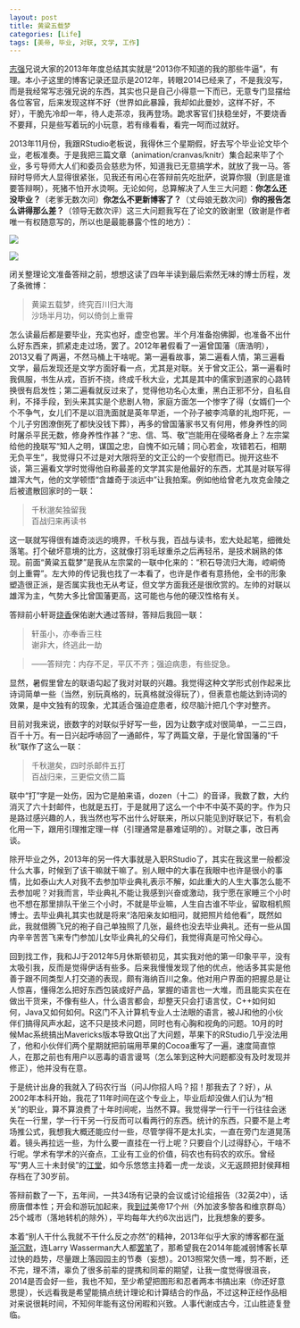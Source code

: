 ```yaml
---
layout: post
title: 黄粱五载梦
categories: [Life]
tags: [美帝, 毕业, 对联, 文学, 工作]
---
```


[志强](http://zhiqiang.org)兄说大家的2013年年度总结其实就是“2013你不知道的我的那些牛逼”，有理。本小子这里的博客记录还显示是2012年，转眼2014已经来了，不是我没写，而是我经常写志强兄说的东西，其实也只是自己小得意一下而已，无意专门显摆给各位客官，后来发现这样不好（世界如此暴躁，我却如此曼妙，这样不好，不好），干脆先冷却一年，待人走茶凉，我再登场。跪求客官们扶稳坐好，不要烧香不要拜，只是些写着玩的小玩意，若有缘看看，看完一呵而过就好。

2013年11月份，我跟RStudio老板说，我得休三个星期假，好去写个毕业论文毕个业，老板准奏。于是我把三篇文章（animation/cranvas/knitr）集合起来毕了个业，多亏导师大人们和委员会慈悲为怀，知道我已无意搞学术，就放了我一马。答辩时导师大人显得很紧张，见我还有闲心在答辩前先吃批萨，说算你狠（到底是谁要答辩啊），死猪不怕开水烫啊。无论如何，总算解决了人生三大问题：**你怎么还没毕业？**（老爹无数次问）**你怎么不更新博客了？**（丈母娘无数次问）**你的报告怎么讲得那么差？**（领导无数次评）这三大问题我写在了论文的致谢里（致谢是作者唯一有权随意写的，所以也是最能暴露个性的地方）：

![](http://i.imgur.com/1fmkExQ.png)

![](http://i.imgur.com/MGe20J4.png)

闭关整理论文准备答辩之前，想想这读了四年半读到最后索然无味的博士历程，发了条微博：

> 黄粱五载梦，终究百川归大海  
> 沙场半月功，何以倚剑上重霄

怎么读最后都是要毕业，充实也好，虚空也罢。半个月准备抱佛脚，也准备不出什么好东西来，抓紧走走过场，罢了。2012年暑假看了一遍曾国藩（唐浩明），2013又看了两遍，不然马桶上干啥呢。第一遍看故事，第二遍看人情，第三遍看文学，最后发现还是文学方面好看一点，尤其是对联。关于曾文正公，第一遍看时我佩服，书生从戎，百折不挠，终成千秋大业，尤其是其中的儒家到道家的心路转换很有启发性；第二遍看就反过来了，觉得他功名心太重，黑白正邪不分，自私自利，不择手段，到头来其实是个悲剧人物，家庭方面怎一个惨字了得（女婿们一个个不争气，女儿们不是以泪洗面就是英年早逝，一个孙子被李鸿章的礼炮吓死，一个儿子穷困潦倒死了都快没钱下葬），再多的曾国藩家书又有何用，修身养性的同时屠杀平民无数，修身养性作甚？“忠、信、笃、敬”岂能用在侵略者身上？左宗棠给他的挽联写“知人之明，谋国之忠，自愧不如元辅；同心若金，攻错若石，相期无负平生”，我觉得只不过是对大限将至的文正公的一个安慰而已。抛开这些不谈，第三遍看文学时觉得他自称最差的文学其实是他最好的东西，尤其是对联写得雄浑大气，他的文学顿悟“含雄奇于淡远中”让我拍案。例如他给曾老九攻克金陵之后被遣散回家时的一联：

> 千秋邈矣独留我  
> 百战归来再读书

这一联就写得很有雄奇淡远的境界，千秋与我，百战与读书，宏大处起笔，细微处落笔。打个破坏意境的比方，这就像打羽毛球重杀之后再轻吊，是技术娴熟的体现。前面“黄粱五载梦”是我从左宗棠的一联中化来的：“积石导流归大海，崆峒倚剑上重霄”。左大帅的传记我也找了一本看了，也许是作者有意扬他，全书的形象塑造很正派，是否属实我也无从考证，但文学方面我还是很欣赏的。左帅的对联以雄浑为主，气势大多比曾国藩更高，这可能也与他的硬汉性格有关。

答辩前小轩哥[烧香](/cn/2008/05/pray-for-toefl/)保佑谢大通过答辩，答辩后我回一联：

> 轩虽小，亦奉香三柱  
> 谢非大，终逃此一劫

> ——答辩完：内存不足，平仄不齐；强迫病患，有些捉急。

显然，暑假里曾左的联语勾起了我对对联的兴趣。我觉得这种文学形式创作起来比诗词简单一些（当然，别玩真格的，玩真格就没得玩了），但表意也能达到诗词的效果，是中文独有的现象，尤其适合强迫症患者，绞尽脑汁把几个字对整齐。

目前对我来说，嵌数字的对联似乎好写一些，因为让数字成对很简单，一二三四，百千十万。有一日兴起呼哧回了一通邮件，写了两篇文章，于是化曾国藩的“千秋”联作了这么一联：

> 千秋邈矣，四时杀邮件五打  
> 百战归来，三更偿文债二篇

联中“打”字是一处伤，因为它是舶来语，dozen（十二）的音译，我数了数，大约消灭了六十封邮件，也就是五打，于是就用了这么一个中不中英不英的字。作为只是路过感兴趣的人，我当然也写不出什么好联来，所以只能见到好联记下，有机会化用一下，跟用引理推定理一样（引理通常是暴难证明的）。对联之事，改日再谈。

除开毕业之外，2013年的另一件大事就是入职RStudio了，其实在我这里一般都没什么大事，时候到了该干嘛就干嘛了。别人眼中的大事在我眼中也许是很小的事情，比如泰山大人对我不去参加毕业典礼表示不解，如此重大的人生大事怎么能不去参加呢？对我而言，毕业典礼不能让我感到兴奋或激动，我宁愿在家睡三个小时也不想在那里排队干坐三个小时，不就是毕业嘛，人生自古谁不毕业，留取相机照博士。去毕业典礼其实也就是将来“洛阳亲友如相问，就把照片给他看”，既然如此，我就借腾飞兄的袍子自己单独照了几张，最终也没去毕业典礼。还有一些从国内辛辛苦苦飞来专门参加儿女毕业典礼的父母们，我觉得真是可怜父母心。

回到找工作，我和JJ于2012年5月休斯顿初见，其实我对他的第一印象平平，没有太吸引我，反而是觉得伊话有些多。后来我慢慢发现了他的优点，他话多其实是他善于跟不同类型人打交道的表现，颇有海纳百川之象。他对用户界面的把握总是让人惊喜，懂得怎么把好东西包装成好产品，掌握的语言也一大堆，而且能实实在在做出干货来，不像有些人，什么语言都会，却整天只会打语言仗，C++如何如何，Java又如何如何。R这门不入计算机专业人士法眼的语言，被JJ和他的小伙伴们搞得风声水起，这不只是技术问题，同时也有心胸和视角的问题。10月的时候Mac系统搞出Mavericks版本导致Qt出了大问题，苹果下的RStudio几乎没法用了，他和小伙伴们两个星期就把前端用苹果的Cocoa重写了一遍，速度简直惊人，在那之前也有用户以恶毒的语言谩骂（怎么笨到这种大问题都没有及时发现并修正），他并没有在意。

于是统计出身的我就入了码农行当（问JJ你招人吗？招！那我去了？好），从2002年本科开始，我花了11年时间在这个专业上，毕业后却没做人们认为“相关”的职业，算不算浪费了十年时间呢，当然不算。我觉得学一行干一行往往会迷失在一行里，学一行干另一行反而可以看两行的东西。统计的东西，只要不是上考场推公式，我想我大概还能应付一些，尽管学得不是太扎实，一直在旁门左道晃荡着。镜头再拉远一些，为什么要一直挂在一行上呢？只要自个儿过得舒心，干啥不行呢。学术有学术的兴奋点，工业有工业的价值，码农也有码农的欢乐。曾经写“男人三十未封侯”的[江堂](http://li-and-jiang.com/blog/)，如今乐悠悠主持着一虎一龙谈，义无返顾把封侯拜相存档在了30岁前。

答辩前数了一下，五年间，一共34场有记录的会议或讨论组报告（32英2中），话痨唐僧本性；开会和游玩加起来，我[到过](https://mapsengine.google.com/map/viewer?mid=z_O19zMrDpM0.kwXA6bVsh7No)美帝17个州（外加波多黎各和维京群岛）25个城市（落地转机的除外），平均每年大约6次出远门，比我想象的要多。

本着“别人干什么我就不干什么反之亦然”的精神，2013年似乎大家的博客都在[渐渐沉默](http://yixuan.cos.name/cn/2013/11/about-blog/)，连Larry Wasserman大人都[罢笔](http://normaldeviate.wordpress.com/2013/12/16/the-end/)了，那希望我在2014年能减弱博客长草过快的趋势，尽量跟上落园园主的节奏（妄想）。2013照常欠债一堆，剪不断，还不完，理不清，辜负了很多前辈的提携和同辈的期望，让我一度觉得很沮丧，2014是否会好一些，我也不知，至少希望把图形和忍者两本书搞出来（你还好意思提），长远看我是希望能搞点统计理论和计算结合的作品，不过这种正经作品相对来说很耗时间，不知何年能有这份闲暇和兴致。人事代谢成古今，江山胜迹复登临。
